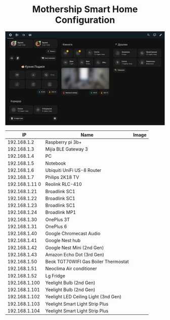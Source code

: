 <h1 align="center">Mothership Smart Home Configuration</h1>    

![Main](https://github.com/v-skochko/home-assistant-config/blob/master/www/readme/main.jpg "Main")

| IP   | Name |  Image |  
| --- | ----------- | ----------- |  
| 192.168.1.2   | Raspberry pi 3b+ |   |  
| 192.168.1.3   | Mijia  BLE Gateway 3 |   |  
| 192.168.1.4   | PC |   |  
| 192.168.1.5   | Notebook |   |  
| 192.168.1.6   | Ubiquiti UniFi US-8 Router |   |  
| 192.168.1.7   | Philips 2K18 TV |   |  
| 192.168.1.11 0 | Reolink RLC-410 | | | 192.168.1.20 | Broadlink SC1 | |  
| 192.168.1.21 | Broadlink SC1 | |  
| 192.168.1.22 | Broadlink SC1 | |  
| 192.168.1.23 | Broadlink SC1 | |  
| 192.168.1.24 | Broadlink MP1 | |  
| 192.168.1.30 | OnePlus 3T | |  
| 192.168.1.31 | OnePlus 6 | |  
| 192.168.1.40 | Google Chromecast Audio | |  
| 192.168.1.41 | Google Nest hub | |  
| 192.168.1.42 | Google Nest Mini (2nd Gen) | |  
| 192.168.1.43 |Amazon Echo Dot (3rd Gen) | |  
| 192.168.1.50 | Beok TGT70WIFI Gas Boiler Thermostat | |  
| 192.168.1.51 | Neoclima Air conditioner | |  
| 192.168.1.52 | Lg Fridge | |  
| 192.168.1.100 | Yeelight Bulb (2nd Gen) | |  
| 192.168.1.101 | Yeelight Bulb (2nd Gen) | |  
| 192.168.1.102 | Yeelight LED Ceiling Light (3nd Gen) | |  
| 192.168.1.103 | Yeelight Smart Light Strip Plus | |  
| 192.168.1.104 | Yeelight Smart Light Strip Plus | |  
